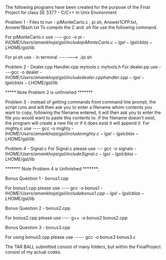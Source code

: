 The following programs have been created for the purpose of the Final Project for class SE 3377 - C/C++ in Unix Environment

Problem 1 - Files to run - piMonteCarlo.c , pi.sh, Answer1CPP.txt, Answer1Bash.txt
    To compile the C and .sh file use the following command.

For piMonteCarlo.c use ---- gcc -o pi -I$HOME/Users/amankhoja/gsl/include piMonteCarlo.c -lgsl -lgslcblas -L$HOME/gsl/lib

For pi.sh use - in terminal ------->  ./pi.sh
    

Problem 2 - Dealer.cpp Handler.cpp mytools.c mytools.h
For dealer.pp use ----gcc -o dealer -I$HOME/Users/amankhoja/gsl/include dealer.cpp handler.cpp -lgsl -lgslcblas -L$HOME/gsl/lib

***** Note Problem 2 is unfinished *******


Problem 3 - instead of getting commands from command line prompt, the script runs and will then ask you to enter a filename whom contents you want to copy, following the filename entered, it will then ask you to enter the file you would want to paste this contents to. If the filename doesn't exist, the program will create a new file or if it does exist it will append it. 
For mighty.c use ---- gcc -o mighty -I$HOME/Users/amankhoja/gsl/include mighty.c -lgsl -lgslcblas -L$HOME/gsl/lib


Problem 4 - Signal.c
For Signal.c please use --- gcc -o signals -I$HOME/Users/amankhoja/gsl/include Signal.c -lgsl -lgslcblas -L$HOME/gsl/lib

******* Note Problem 4 is Unfinished *******;


Bonus Question 1 - bonus1.cpp

For bonus1.cpp please use ---- gcc -o bonus1 -I$HOME/Users/amankhoja/gsl/include bonus1.cpp -lgsl -lgslcblas -L$HOME/gsl/lib

Bonus Question 2 - bonus2.cpp

For bonus2.cpp please use ---- g++ -o bonus2 bonus2.cpp

Bonus Question 3 - bonus3.cpp

For using bonus3.cpp please use ----- gcc -o bonus3 bonus3.c


The TAR BALL submitted consist of many folders, but within the FinalProject consist of my actual codes.



